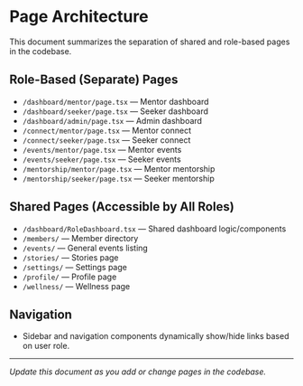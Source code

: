 # Page Architecture

This document summarizes the separation of shared and role-based pages in the codebase.

## Role-Based (Separate) Pages
- `/dashboard/mentor/page.tsx` — Mentor dashboard
- `/dashboard/seeker/page.tsx` — Seeker dashboard
- `/dashboard/admin/page.tsx` — Admin dashboard
- `/connect/mentor/page.tsx` — Mentor connect
- `/connect/seeker/page.tsx` — Seeker connect
- `/events/mentor/page.tsx` — Mentor events
- `/events/seeker/page.tsx` — Seeker events
- `/mentorship/mentor/page.tsx` — Mentor mentorship
- `/mentorship/seeker/page.tsx` — Seeker mentorship

## Shared Pages (Accessible by All Roles)
- `/dashboard/RoleDashboard.tsx` — Shared dashboard logic/components
- `/members/` — Member directory
- `/events/` — General events listing
- `/stories/` — Stories page
- `/settings/` — Settings page
- `/profile/` — Profile page
- `/wellness/` — Wellness page

## Navigation
- Sidebar and navigation components dynamically show/hide links based on user role.

---

*Update this document as you add or change pages in the codebase.*
